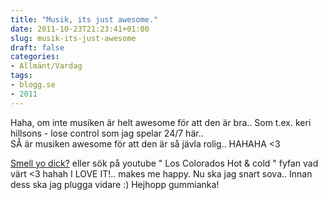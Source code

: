 ```yaml
---
title: "Musik, its just awesome."
date: 2011-10-23T21:23:41+01:00
slug: musik-its-just-awesome
draft: false
categories:
- Allmänt/Vardag
tags:
- blogg.se
- 2011
---
```

Haha, om inte musiken är helt awesome för att den är bra.. Som t.ex. keri hillsons - lose control som jag spelar 24/7 här..  
SÅ är musiken awesome för att den är så jävla rolig.. HAHAHA <3  
  
[Smell yo dick?](http://www.youtube.com/watch?v=ruef7aYCEbc) eller sök på youtube " Los Colorados Hot & cold " fyfan vad värt <3 hahah I LOVE IT!.. makes me happy. Nu ska jag snart sova.. Innan dess ska jag plugga vidare :) Hejhopp gummianka!